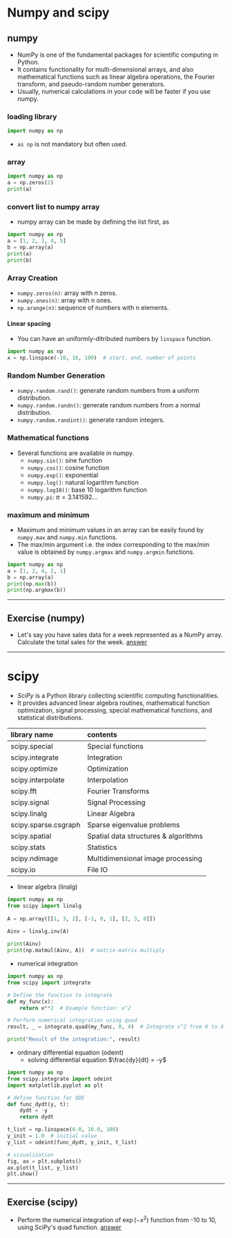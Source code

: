 # Numpy and scipy
## numpy
* NumPy is one of the fundamental packages for scientific computing in Python.
* It contains functionality for multi-dimensional arrays, and also mathematical functions such as linear algebra operations, the Fourier transform, and pseudo-random number generators.
* Usually, numerical calculations in your code will be faster if you use numpy.

### loading library
```python
import numpy as np
```
* `as np` is not mandatory but often used.

### array
```python
import numpy as np
a = np.zeros(2)
print(a)
```

### convert list to numpy array
* numpy array can be made by defining the list first, as
```python
import numpy as np
a = [1, 2, 3, 4, 5]
b = np.array(a)
print(a)
print(b)
```

### Array Creation
* `numpy.zeros(n)`: array with n zeros.
* `numpy.ones(n)`: array with n ones.
* `np.arange(n)`: sequence of numbers with n elements.

#### Linear spacing
* You can have an uniformly-ditributed numbers by `linspace` function.
```python
import numpy as np
x = np.linspace(-10, 10, 100)  # start, end, number of points
```

### Random Number Generation
* `numpy.random.rand()`: generate random numbers from a uniform distribution.
* `numpy.random.randn()`: generate random numbers from a normal distribution.
* `numpy.random.randint()`: generate random integers.

### Mathematical functions
* Several functions are available in numpy.
    * `numpy.sin()`: sine function
    * `numpy.cos()`: cosine function
    * `numpy.exp()`: exponential
    * `numpy.log()`: natural logarithm function
    * `numpy.log10()`: base 10 logarithm function
    * `numpy.pi`: $\pi = 3.141592...$

### maximum and minimum
* Maximum and minimum values in an array can be easily found by `numpy.max` and `numpy.min` functions.
* The max/min argument i.e. the index corresponding to the max/min value is obtained by `numpy.argmax` and `numpy.argmin` functions.
```python
import numpy as np
a = [1, 2, 4, 2, 1]
b = np.array(a)
print(np.max(b))
print(np.argmax(b))
```

---

## Exercise (numpy)
* Let's say you have sales data for a week represented as a NumPy array. Calculate the total sales for the week.
<a href="./answer.md#numpy">answer</a>

---

# scipy
* *SciPy* is a Python library collecting scientific computing functionalities.
* It provides advanced linear algebra routines, mathematical function optimization, signal processing, special mathematical functions, and statistical distributions.

| library name         | contents                             |
| :------------------- | :----------------------------------- |
| scipy.special        | Special functions                    |
| scipy.integrate      | Integration                          |
| scipy.optimize       | Optimization                         |
| scipy.interpolate    | Interpolation                        |
| scipy.fft            | Fourier Transforms                   |
| scipy.signal         | Signal Processing                    |
| scipy.linalg         | Linear Algebra                       |
| scipy.sparse.csgraph | Sparse eigenvalue problems           |
| scipy.spatial        | Spatial data structures & algorithms |
| scipy.stats          | Statistics                           |
| scipy.ndimage        | Multidimensional image processing    |
| scipy.io             | File IO                              |

* linear algebra (linalg)
```python
import numpy as np
from scipy import linalg
 
A = np.array([[1, 3, 2], [-1, 0, 1], [2, 3, 0]])
 
Ainv = linalg.inv(A)

print(Ainv)
print(np.matmul(Ainv, A))  # matrix-matrix multiply
```

* numerical integration
```python
import numpy as np
from scipy import integrate

# Define the function to integrate
def my_func(x):
    return x**2  # Example function: x^2

# Perform numerical integration using quad
result, _ = integrate.quad(my_func, 0, 4)  # Integrate x^2 from 0 to 4

print("Result of the integration:", result)
```

* ordinary differential equation (odeint)
    * solving differential equation $\frac{dy}{dt} = -y$
```python
import numpy as np
from scipy.integrate import odeint
import matplotlib.pyplot as plt

# define function for ODE
def func_dydt(y, t):
    dydt = -y
    return dydt

t_list = np.linspace(0.0, 10.0, 100)
y_init = 1.0  # initial value
y_list = odeint(func_dydt, y_init, t_list)

# visualization
fig, ax = plt.subplots()
ax.plot(t_list, y_list)
plt.show()
```

---

## Exercise (scipy)
* Perform the numerical integration of $\exp(-x^2)$ function from -10 to 10, using SciPy's quad function.
<a href="./answer.md#scipy">answer</a>
